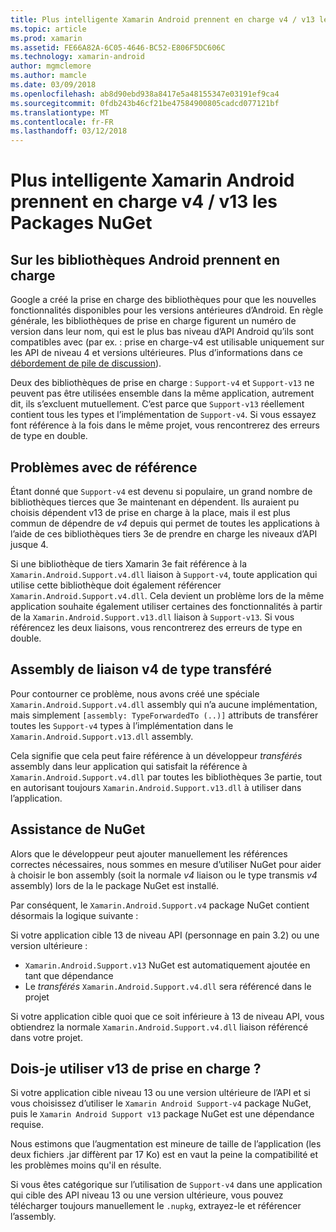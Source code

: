 ```yaml
---
title: Plus intelligente Xamarin Android prennent en charge v4 / v13 les Packages NuGet
ms.topic: article
ms.prod: xamarin
ms.assetid: FE66A82A-6C05-4646-BC52-E806F5DC606C
ms.technology: xamarin-android
author: mgmclemore
ms.author: mamcle
ms.date: 03/09/2018
ms.openlocfilehash: ab8d90ebd938a8417e5a48155347e03191ef9ca4
ms.sourcegitcommit: 0fdb243b46cf21be47584900805cadcd077121bf
ms.translationtype: MT
ms.contentlocale: fr-FR
ms.lasthandoff: 03/12/2018
---
```

# <a name="smarter-xamarin-android-support-v4--v13-nuget-packages"></a>Plus intelligente Xamarin Android prennent en charge v4 / v13 les Packages NuGet

## <a name="about-the-android-support-libraries"></a>Sur les bibliothèques Android prennent en charge

Google a créé la prise en charge des bibliothèques pour que les nouvelles fonctionnalités disponibles pour les versions antérieures d’Android. En règle générale, les bibliothèques de prise en charge figurent un numéro de version dans leur nom, qui est le plus bas niveau d’API Android qu’ils sont compatibles avec (par ex. : prise en charge-v4 est utilisable uniquement sur les API de niveau 4 et versions ultérieures. Plus d’informations dans ce [débordement de pile de discussion](http://stackoverflow.com/questions/9926403/android-support-package-compatibility-library-use-v4-or-v13)). 

Deux des bibliothèques de prise en charge : `Support-v4` et `Support-v13` ne peuvent pas être utilisées ensemble dans la même application, autrement dit, ils s’excluent mutuellement. C’est parce que `Support-v13` réellement contient tous les types et l’implémentation de `Support-v4`. Si vous essayez font référence à la fois dans le même projet, vous rencontrerez des erreurs de type en double.

## <a name="problems-with-referencing"></a>Problèmes avec de référence

Étant donné que `Support-v4` est devenu si populaire, un grand nombre de bibliothèques tierces que 3e maintenant en dépendent. Ils auraient pu choisis dépendent v13 de prise en charge à la place, mais il est plus commun de dépendre de _v4_ depuis qui permet de toutes les applications à l’aide de ces bibliothèques tiers 3e de prendre en charge les niveaux d’API jusque 4.

Si une bibliothèque de tiers Xamarin 3e fait référence à la `Xamarin.Android.Support.v4.dll` liaison à `Support-v4`, toute application qui utilise cette bibliothèque doit également référencer `Xamarin.Android.Support.v4.dll`. Cela devient un problème lors de la même application souhaite également utiliser certaines des fonctionnalités à partir de la `Xamarin.Android.Support.v13.dll` liaison à `Support-v13`. Si vous référencez les deux liaisons, vous rencontrerez des erreurs de type en double.

## <a name="type-forwarded-v4-binding-assembly"></a>Assembly de liaison v4 de type transféré

Pour contourner ce problème, nous avons créé une spéciale `Xamarin.Android.Support.v4.dll` assembly qui n’a aucune implémentation, mais simplement `[assembly: TypeForwardedTo (..)]` attributs de transférer toutes les `Support-v4` types à l’implémentation dans le `Xamarin.Android.Support.v13.dll` assembly.

Cela signifie que cela peut faire référence à un développeur _transférés_ assembly dans leur application qui satisfait la référence à `Xamarin.Android.Support.v4.dll` par toutes les bibliothèques 3e partie, tout en autorisant toujours `Xamarin.Android.Support.v13.dll` à utiliser dans l’application.

## <a name="nuget-assistance"></a>Assistance de NuGet

Alors que le développeur peut ajouter manuellement les références correctes nécessaires, nous sommes en mesure d’utiliser NuGet pour aider à choisir le bon assembly (soit la normale _v4_ liaison ou le type transmis _v4_ assembly) lors de la le package NuGet est installé.

Par conséquent, le `Xamarin.Android.Support.v4` package NuGet contient désormais la logique suivante :

Si votre application cible 13 de niveau API (personnage en pain 3.2) ou une version ultérieure :

*   `Xamarin.Android.Support.v13` NuGet est automatiquement ajoutée en tant que dépendance
*   Le _transférés_ `Xamarin.Android.Support.v4.dll` sera référencé dans le projet

Si votre application cible quoi que ce soit inférieure à 13 de niveau API, vous obtiendrez la normale `Xamarin.Android.Support.v4.dll` liaison référencé dans votre projet.

## <a name="do-i-have-to-use-support-v13"></a>Dois-je utiliser v13 de prise en charge ?

Si votre application cible niveau 13 ou une version ultérieure de l’API et si vous choisissez d’utiliser le `Xamarin Android Support-v4` package NuGet, puis le `Xamarin Android Support v13` package NuGet est une dépendance requise.

Nous estimons que l’augmentation est mineure de taille de l’application (les deux fichiers .jar diffèrent par 17 Ko) est en vaut la peine la compatibilité et les problèmes moins qu'il en résulte.

Si vous êtes catégorique sur l’utilisation de `Support-v4` dans une application qui cible des API niveau 13 ou une version ultérieure, vous pouvez télécharger toujours manuellement le `.nupkg`, extrayez-le et référencer l’assembly.

